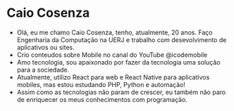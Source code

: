# Caio Cosenza

- Olá, eu me chamo Caio Cosenza, tenho, atualmente, 20 anos. Faço Engenharia da Computação na UERJ e trabalho com desevolvimento de aplicativos ou sites.
- Crio conteudos sobre Mobile no canal do YouTube @icodemobile
- Amo tecnologia, sou apaixonado por fazer da tecnologia uma solução para a sociedade.
- Atualmente, utilizo React para web e React Native para aplicativos mobiles, mas estou estudando PHP, Python e automação!
- Assim como as tecnologias não param de crescer, eu também não paro de enriquecer os meus conhecimentos com programação.
